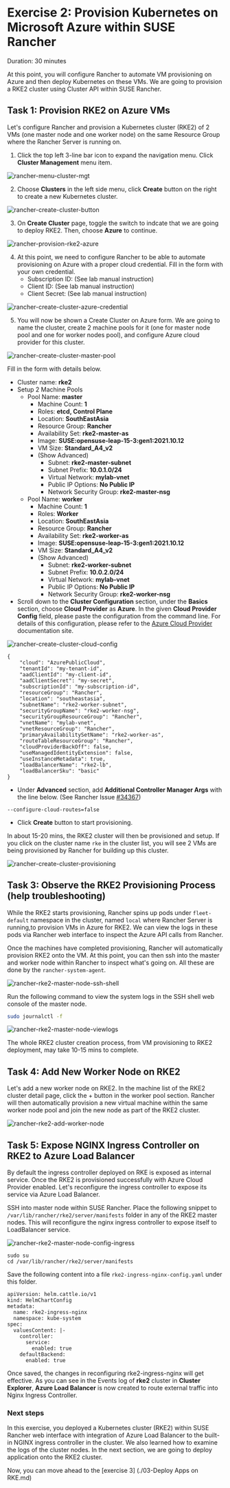 # Exercise 2: Provision Kubernetes on Microsoft Azure within SUSE Rancher

Duration: 30 minutes

At this point, you will configure Rancher to automate VM provisioning on Azure and then deploy Kubernetes on these VMs. We are going to provision a RKE2 cluster using Cluster API within SUSE Rancher.

## Task 1: Provision RKE2 on Azure VMs

Let's configure Rancher and provision a Kubernetes cluster (RKE2) of 2 VMs (one master node and one worker node) on the same Resource Group where the Rancher Server is running on. 



1. Click the top left 3-line bar icon to expand the navigation menu. Click **Cluster Management** menu item.

![rancher-menu-cluster-mgt](./images/rancher-menu-cluster-mgt.png)



2. Choose **Clusters** in the left side menu, click **Create** button on the right to create a new Kubernetes cluster.



![rancher-create-cluster-button](./images/rancher-create-cluster-button.png)



3. On **Create Cluster** page, toggle the switch to indcate that we are going to deploy RKE2. Then, choose **Azure** to continue.



![rancher-provision-rke2-azure](./images/rancher-provision-rke2-azure.png)



4. At this point, we need to configure Rancher to be able to automate provisioning on Azure with a proper cloud credential. Fill in the form with your own credential.
   - Subscription ID: (See lab manual instruction)
   - Client ID: (See lab manual instruction)
   - Client Secret: (See lab manual instruction)


![rancher-create-cluster-azure-credential](./images/rancher-create-cluster-azure-credential.png)







5. You will now be shown a Create Cluster on Azure form. We are going to name the cluster, create 2 machine pools for it (one for master node pool and one for worker nodes pool), and configure Azure cloud provider for this cluster.



![rancher-create-cluster-master-pool](./images/rancher-create-cluster-master-pool.png)



Fill in the form with details below.



- Cluster name: **rke2**
- Setup 2 Machine Pools
   - Pool Name: **master**
     - Machine Count: **1**
     - Roles: **etcd, Control Plane**
     - Location: **SouthEastAsia**
     - Resource Group: **Rancher**
     - Availability Set: **rke2-master-as**
     - Image: **SUSE:opensuse-leap-15-3:gen1:2021.10.12**
     - VM Size: **Standard_A4_v2**
     - (Show Advanced)
       - Subnet: **rke2-master-subnet**
       - Subnet Prefix: **10.0.1.0/24**
       - Virtual Network: **mylab-vnet**
       - Public IP Options: **No Public IP**
       - Network Security Group: **rke2-master-nsg**
   - Pool Name: **worker**
     - Machine Count: **1**
     - Roles: **Worker**
     - Location: **SouthEastAsia**
     - Resource Group: **Rancher**
     - Availability Set: **rke2-worker-as**
     - Image: **SUSE:opensuse-leap-15-3:gen1:2021.10.12**
     - VM Size: **Standard_A4_v2**
     - (Show Advanced)
       - Subnet: **rke2-worker-subnet**
       - Subnet Prefix: **10.0.2.0/24**
       - Virtual Network: **mylab-vnet**
       - Public IP Options: **No Public IP**
       - Network Security Group: **rke2-worker-nsg**
- Scroll down to the **Cluster Configuration** section, under the  **Basics** section, choose **Cloud Provider** as **Azure**. In the given **Cloud Provider Config** field, please paste the configuration from the command line. For details of this configuration, please refer to the [Azure Cloud Provider](https://kubernetes-sigs.github.io/cloud-provider-azure/install/configs/) documentation site.

![rancher-create-cluster-cloud-config](./images/rancher-create-cluster-cloud-config.png)


   ```
   {
       "cloud": "AzurePublicCloud",
       "tenantId": "my-tenant-id",
       "aadClientId": "my-client-id",
       "aadClientSecret": "my-secret",
       "subscriptionId": "my-subscription-id",
       "resourceGroup": "Rancher",
       "location": "southeastasia",
       "subnetName": "rke2-worker-subnet",
       "securityGroupName": "rke2-worker-nsg",
       "securityGroupResourceGroup": "Rancher",
       "vnetName": "mylab-vnet",
       "vnetResourceGroup": "Rancher",
       "primaryAvailabilitySetName": "rke2-worker-as",
       "routeTableResourceGroup": "Rancher",
       "cloudProviderBackOff": false,
       "useManagedIdentityExtension": false,
       "useInstanceMetadata": true,
       "loadBalancerName": "rke2-lb",
       "loadBalancerSku": "basic"    
   }
   ```

- Under **Advanced** section, add **Additional Controller Manager Args** with the line below. (See Rancher Issue [#34367](https://github.com/rancher/rancher/issues/34367))

```
--configure-cloud-routes=false
```

- Click **Create** button to start provisioning.



In about 15-20 mins, the RKE2 cluster will then be provisioned and setup. If you click on the cluster name `rke` in the cluster list, you will see 2 VMs are being provisioned by Rancher for building up this cluster.



![rancher-create-cluster-provisioning](./images/rancher-create-cluster-provisioning.png)





## Task 3: Observe the RKE2 Provisioning Process (help troubleshooting)

While the RKE2 starts provisioning, Rancher spins up pods under `fleet-default` namespace in the cluster, named  `local` where Rancher Server is running,to provision VMs in Azure for RKE2. We can view the logs in these pods via Rancher web interface to inspect the Azure API calls from Rancher. 



Once the machines have completed provisioning, Rancher will automatically provision RKE2 onto the VM. At this point, you can then ssh into the master and worker node within Rancher to inspect what's going on. All these are done by the `rancher-system-agent`.



![rancher-rke2-master-node-ssh-shell](./images/rancher-rke2-master-node-ssh-shell.png)



Run the following command to view the system logs in the SSH shell web console of the master node.

```bash
sudo journalctl -f
```



![rancher-rke2-master-node-viewlogs](./images/rancher-rke2-master-node-viewlogs.png)



The whole RKE2 cluster creation process, from VM provisioning to RKE2 deployment, may take 10-15 mins to complete.



## Task 4: Add New Worker Node on RKE2

Let's add a new worker node on RKE2. In the machine list of the RKE2 cluster detail page, click the + button in the worker pool section. Rancher will then automatically provision a new virtual machine within the same worker node pool and join the new node as part of the RKE2 cluster.



![rancher-rke2-add-worker-node](./images/rancher-rke2-add-worker-node.png)



## Task 5: Expose NGINX Ingress Controller on RKE2 to Azure Load Balancer

By default the ingress controller deployed on RKE is exposed as internal service. Once the RKE2 is provisioned successfully with Azure Cloud Provider enabled. Let's reconfigure the ingress controller to expose its service via Azure Load Balancer.

SSH into master node within SUSE Rancher. Place the following snippet to `/var/lib/rancher/rke2/server/manifests` folder in any of the RKE2 master nodes. This will reconfigure the nginx ingress controller to expose itself to LoadBalancer service.



![rancher-rke2-master-node-config-ingress](./images/rancher-rke2-master-node-config-ingress.png)



```
sudo su 
cd /var/lib/rancher/rke2/server/manifests
```

Save the following content into a file `rke2-ingress-nginx-config.yaml` under this folder. 

```
apiVersion: helm.cattle.io/v1
kind: HelmChartConfig
metadata:
  name: rke2-ingress-nginx
  namespace: kube-system
spec:
  valuesContent: |-
    controller:
      service:
        enabled: true
    defaultBackend:
      enabled: true        
```

Once saved, the changes in reconfiguring rke2-ingress-nginx will get effective. As you can see in the Events log of **rke2** cluster in **Cluster Explorer**, **Azure Load Balancer** is now created to route external traffic into Nginx Ingress Controller.



### Next steps

In this exercise, you deployed a Kubernetes cluster (RKE2) within SUSE Rancher web interface with integration of Azure Load Balancer to the built-in NGINX ingress controller in the cluster. We also learned how to examine the logs of the cluster nodes. In the next section, we are going to deploy application onto the RKE2 cluster.

Now, you can move ahead to the [exercise 3] (./03-Deploy Apps on RKE.md) 





